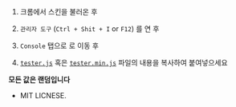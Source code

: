 1. 크롬에서 스킨을 불러온 후

2. `관리자 도구` (`Ctrl + Shit + I` or `F12`) 를 연 후

3. `Console` 탭으로 로 이동 후

4. [`tester.js`](tester.js)  혹은 [`tester.min.js`](tester.min.js) 파일의 내용을 복사하여 붙여넣으세요

**모든 값은 랜덤입니다**

- MIT LICNESE.

